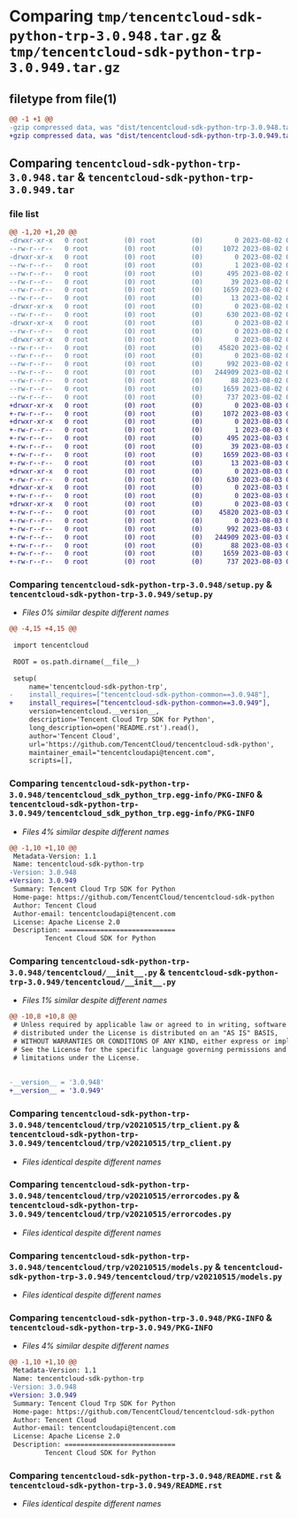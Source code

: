 # Comparing `tmp/tencentcloud-sdk-python-trp-3.0.948.tar.gz` & `tmp/tencentcloud-sdk-python-trp-3.0.949.tar.gz`

## filetype from file(1)

```diff
@@ -1 +1 @@
-gzip compressed data, was "dist/tencentcloud-sdk-python-trp-3.0.948.tar", last modified: Wed Aug  2 00:40:26 2023, max compression
+gzip compressed data, was "dist/tencentcloud-sdk-python-trp-3.0.949.tar", last modified: Thu Aug  3 00:37:24 2023, max compression
```

## Comparing `tencentcloud-sdk-python-trp-3.0.948.tar` & `tencentcloud-sdk-python-trp-3.0.949.tar`

### file list

```diff
@@ -1,20 +1,20 @@
-drwxr-xr-x   0 root         (0) root         (0)        0 2023-08-02 00:40:26.000000 tencentcloud-sdk-python-trp-3.0.948/
--rw-r--r--   0 root         (0) root         (0)     1072 2023-08-02 00:40:26.000000 tencentcloud-sdk-python-trp-3.0.948/setup.py
-drwxr-xr-x   0 root         (0) root         (0)        0 2023-08-02 00:40:26.000000 tencentcloud-sdk-python-trp-3.0.948/tencentcloud_sdk_python_trp.egg-info/
--rw-r--r--   0 root         (0) root         (0)        1 2023-08-02 00:40:26.000000 tencentcloud-sdk-python-trp-3.0.948/tencentcloud_sdk_python_trp.egg-info/dependency_links.txt
--rw-r--r--   0 root         (0) root         (0)      495 2023-08-02 00:40:26.000000 tencentcloud-sdk-python-trp-3.0.948/tencentcloud_sdk_python_trp.egg-info/SOURCES.txt
--rw-r--r--   0 root         (0) root         (0)       39 2023-08-02 00:40:26.000000 tencentcloud-sdk-python-trp-3.0.948/tencentcloud_sdk_python_trp.egg-info/requires.txt
--rw-r--r--   0 root         (0) root         (0)     1659 2023-08-02 00:40:26.000000 tencentcloud-sdk-python-trp-3.0.948/tencentcloud_sdk_python_trp.egg-info/PKG-INFO
--rw-r--r--   0 root         (0) root         (0)       13 2023-08-02 00:40:26.000000 tencentcloud-sdk-python-trp-3.0.948/tencentcloud_sdk_python_trp.egg-info/top_level.txt
-drwxr-xr-x   0 root         (0) root         (0)        0 2023-08-02 00:40:26.000000 tencentcloud-sdk-python-trp-3.0.948/tencentcloud/
--rw-r--r--   0 root         (0) root         (0)      630 2023-08-02 00:40:26.000000 tencentcloud-sdk-python-trp-3.0.948/tencentcloud/__init__.py
-drwxr-xr-x   0 root         (0) root         (0)        0 2023-08-02 00:40:26.000000 tencentcloud-sdk-python-trp-3.0.948/tencentcloud/trp/
--rw-r--r--   0 root         (0) root         (0)        0 2023-08-02 00:40:26.000000 tencentcloud-sdk-python-trp-3.0.948/tencentcloud/trp/__init__.py
-drwxr-xr-x   0 root         (0) root         (0)        0 2023-08-02 00:40:26.000000 tencentcloud-sdk-python-trp-3.0.948/tencentcloud/trp/v20210515/
--rw-r--r--   0 root         (0) root         (0)    45820 2023-08-02 00:40:26.000000 tencentcloud-sdk-python-trp-3.0.948/tencentcloud/trp/v20210515/trp_client.py
--rw-r--r--   0 root         (0) root         (0)        0 2023-08-02 00:40:26.000000 tencentcloud-sdk-python-trp-3.0.948/tencentcloud/trp/v20210515/__init__.py
--rw-r--r--   0 root         (0) root         (0)      992 2023-08-02 00:40:26.000000 tencentcloud-sdk-python-trp-3.0.948/tencentcloud/trp/v20210515/errorcodes.py
--rw-r--r--   0 root         (0) root         (0)   244909 2023-08-02 00:40:26.000000 tencentcloud-sdk-python-trp-3.0.948/tencentcloud/trp/v20210515/models.py
--rw-r--r--   0 root         (0) root         (0)       88 2023-08-02 00:40:26.000000 tencentcloud-sdk-python-trp-3.0.948/setup.cfg
--rw-r--r--   0 root         (0) root         (0)     1659 2023-08-02 00:40:26.000000 tencentcloud-sdk-python-trp-3.0.948/PKG-INFO
--rw-r--r--   0 root         (0) root         (0)      737 2023-08-02 00:40:26.000000 tencentcloud-sdk-python-trp-3.0.948/README.rst
+drwxr-xr-x   0 root         (0) root         (0)        0 2023-08-03 00:37:24.000000 tencentcloud-sdk-python-trp-3.0.949/
+-rw-r--r--   0 root         (0) root         (0)     1072 2023-08-03 00:37:24.000000 tencentcloud-sdk-python-trp-3.0.949/setup.py
+drwxr-xr-x   0 root         (0) root         (0)        0 2023-08-03 00:37:24.000000 tencentcloud-sdk-python-trp-3.0.949/tencentcloud_sdk_python_trp.egg-info/
+-rw-r--r--   0 root         (0) root         (0)        1 2023-08-03 00:37:24.000000 tencentcloud-sdk-python-trp-3.0.949/tencentcloud_sdk_python_trp.egg-info/dependency_links.txt
+-rw-r--r--   0 root         (0) root         (0)      495 2023-08-03 00:37:24.000000 tencentcloud-sdk-python-trp-3.0.949/tencentcloud_sdk_python_trp.egg-info/SOURCES.txt
+-rw-r--r--   0 root         (0) root         (0)       39 2023-08-03 00:37:24.000000 tencentcloud-sdk-python-trp-3.0.949/tencentcloud_sdk_python_trp.egg-info/requires.txt
+-rw-r--r--   0 root         (0) root         (0)     1659 2023-08-03 00:37:24.000000 tencentcloud-sdk-python-trp-3.0.949/tencentcloud_sdk_python_trp.egg-info/PKG-INFO
+-rw-r--r--   0 root         (0) root         (0)       13 2023-08-03 00:37:24.000000 tencentcloud-sdk-python-trp-3.0.949/tencentcloud_sdk_python_trp.egg-info/top_level.txt
+drwxr-xr-x   0 root         (0) root         (0)        0 2023-08-03 00:37:24.000000 tencentcloud-sdk-python-trp-3.0.949/tencentcloud/
+-rw-r--r--   0 root         (0) root         (0)      630 2023-08-03 00:37:24.000000 tencentcloud-sdk-python-trp-3.0.949/tencentcloud/__init__.py
+drwxr-xr-x   0 root         (0) root         (0)        0 2023-08-03 00:37:24.000000 tencentcloud-sdk-python-trp-3.0.949/tencentcloud/trp/
+-rw-r--r--   0 root         (0) root         (0)        0 2023-08-03 00:37:24.000000 tencentcloud-sdk-python-trp-3.0.949/tencentcloud/trp/__init__.py
+drwxr-xr-x   0 root         (0) root         (0)        0 2023-08-03 00:37:24.000000 tencentcloud-sdk-python-trp-3.0.949/tencentcloud/trp/v20210515/
+-rw-r--r--   0 root         (0) root         (0)    45820 2023-08-03 00:37:24.000000 tencentcloud-sdk-python-trp-3.0.949/tencentcloud/trp/v20210515/trp_client.py
+-rw-r--r--   0 root         (0) root         (0)        0 2023-08-03 00:37:24.000000 tencentcloud-sdk-python-trp-3.0.949/tencentcloud/trp/v20210515/__init__.py
+-rw-r--r--   0 root         (0) root         (0)      992 2023-08-03 00:37:24.000000 tencentcloud-sdk-python-trp-3.0.949/tencentcloud/trp/v20210515/errorcodes.py
+-rw-r--r--   0 root         (0) root         (0)   244909 2023-08-03 00:37:24.000000 tencentcloud-sdk-python-trp-3.0.949/tencentcloud/trp/v20210515/models.py
+-rw-r--r--   0 root         (0) root         (0)       88 2023-08-03 00:37:24.000000 tencentcloud-sdk-python-trp-3.0.949/setup.cfg
+-rw-r--r--   0 root         (0) root         (0)     1659 2023-08-03 00:37:24.000000 tencentcloud-sdk-python-trp-3.0.949/PKG-INFO
+-rw-r--r--   0 root         (0) root         (0)      737 2023-08-03 00:37:24.000000 tencentcloud-sdk-python-trp-3.0.949/README.rst
```

### Comparing `tencentcloud-sdk-python-trp-3.0.948/setup.py` & `tencentcloud-sdk-python-trp-3.0.949/setup.py`

 * *Files 0% similar despite different names*

```diff
@@ -4,15 +4,15 @@
 
 import tencentcloud
 
 ROOT = os.path.dirname(__file__)
 
 setup(
     name='tencentcloud-sdk-python-trp',
-    install_requires=["tencentcloud-sdk-python-common==3.0.948"],
+    install_requires=["tencentcloud-sdk-python-common==3.0.949"],
     version=tencentcloud.__version__,
     description='Tencent Cloud Trp SDK for Python',
     long_description=open('README.rst').read(),
     author='Tencent Cloud',
     url='https://github.com/TencentCloud/tencentcloud-sdk-python',
     maintainer_email="tencentcloudapi@tencent.com",
     scripts=[],
```

### Comparing `tencentcloud-sdk-python-trp-3.0.948/tencentcloud_sdk_python_trp.egg-info/PKG-INFO` & `tencentcloud-sdk-python-trp-3.0.949/tencentcloud_sdk_python_trp.egg-info/PKG-INFO`

 * *Files 4% similar despite different names*

```diff
@@ -1,10 +1,10 @@
 Metadata-Version: 1.1
 Name: tencentcloud-sdk-python-trp
-Version: 3.0.948
+Version: 3.0.949
 Summary: Tencent Cloud Trp SDK for Python
 Home-page: https://github.com/TencentCloud/tencentcloud-sdk-python
 Author: Tencent Cloud
 Author-email: tencentcloudapi@tencent.com
 License: Apache License 2.0
 Description: ============================
         Tencent Cloud SDK for Python
```

### Comparing `tencentcloud-sdk-python-trp-3.0.948/tencentcloud/__init__.py` & `tencentcloud-sdk-python-trp-3.0.949/tencentcloud/__init__.py`

 * *Files 1% similar despite different names*

```diff
@@ -10,8 +10,8 @@
 # Unless required by applicable law or agreed to in writing, software
 # distributed under the License is distributed on an "AS IS" BASIS,
 # WITHOUT WARRANTIES OR CONDITIONS OF ANY KIND, either express or implied.
 # See the License for the specific language governing permissions and
 # limitations under the License.
 
 
-__version__ = '3.0.948'
+__version__ = '3.0.949'
```

### Comparing `tencentcloud-sdk-python-trp-3.0.948/tencentcloud/trp/v20210515/trp_client.py` & `tencentcloud-sdk-python-trp-3.0.949/tencentcloud/trp/v20210515/trp_client.py`

 * *Files identical despite different names*

### Comparing `tencentcloud-sdk-python-trp-3.0.948/tencentcloud/trp/v20210515/errorcodes.py` & `tencentcloud-sdk-python-trp-3.0.949/tencentcloud/trp/v20210515/errorcodes.py`

 * *Files identical despite different names*

### Comparing `tencentcloud-sdk-python-trp-3.0.948/tencentcloud/trp/v20210515/models.py` & `tencentcloud-sdk-python-trp-3.0.949/tencentcloud/trp/v20210515/models.py`

 * *Files identical despite different names*

### Comparing `tencentcloud-sdk-python-trp-3.0.948/PKG-INFO` & `tencentcloud-sdk-python-trp-3.0.949/PKG-INFO`

 * *Files 4% similar despite different names*

```diff
@@ -1,10 +1,10 @@
 Metadata-Version: 1.1
 Name: tencentcloud-sdk-python-trp
-Version: 3.0.948
+Version: 3.0.949
 Summary: Tencent Cloud Trp SDK for Python
 Home-page: https://github.com/TencentCloud/tencentcloud-sdk-python
 Author: Tencent Cloud
 Author-email: tencentcloudapi@tencent.com
 License: Apache License 2.0
 Description: ============================
         Tencent Cloud SDK for Python
```

### Comparing `tencentcloud-sdk-python-trp-3.0.948/README.rst` & `tencentcloud-sdk-python-trp-3.0.949/README.rst`

 * *Files identical despite different names*

